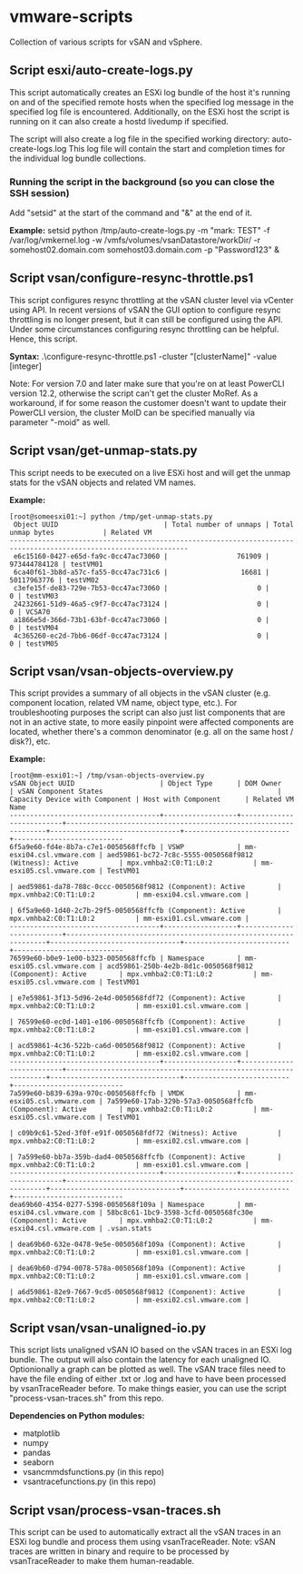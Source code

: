 # vmware-scripts
Collection of various scripts for vSAN and vSphere.

## Script esxi/auto-create-logs.py
This script automatically creates an ESXi log bundle of the host it's running on and of the specified remote hosts when the specified log message in the specified log file is encountered.
Additionally, on the ESXi host the script is running on it can also create a hostd livedump if specified.

The script will also create a log file in the specified working directory: auto-create-logs.log
This log file will contain the start and completion times for the individual log bundle collections.

### Running the script in the background (so you can close the SSH session)
Add "setsid" at the start of the command and "&" at the end of it.

**Example:**
setsid python /tmp/auto-create-logs.py -m "mark: TEST" -f /var/log/vmkernel.log -w /vmfs/volumes/vsanDatastore/workDir/ -r somehost02.domain.com somehost03.domain.com -p "Password123" &

## Script vsan/configure-resync-throttle.ps1
This script configures resync throttling at the vSAN cluster level via vCenter using API.
In recent versions of vSAN the GUI option to configure resync throttling is no longer present, but it can still be configured using the API. Under some circumstances configuring resync throttling can be helpful. Hence, this script.

**Syntax:** .\configure-resync-throttle.ps1 -cluster "[clusterName]" -value [integer]

Note: For version 7.0 and later make sure that you're on at least PowerCLI version 12.2, otherwise the script can't get the cluster MoRef. As a workaround, if for some reason the customer doesn't want to update their PowerCLI version, the cluster MoID can be specified manually via parameter "-moid" as well.

## Script vsan/get-unmap-stats.py
This script needs to be executed on a live ESXi host and will get the unmap stats for the vSAN objects and related VM names.

**Example:**
```
[root@someesxi01:~] python /tmp/get-unmap-stats.py
 Object UUID                          | Total number of unmaps | Total unmap bytes            | Related VM
------------------------------------------------------------------------------------------------------------------
 e6c15160-0427-e65d-fa9c-0cc47ac73060 |                 761909 |                 973444784128 | testVM01
 6ca40f61-3b8d-a57c-fa55-0cc47ac731c6 |                  16681 |                  50117963776 | testVM02
 c3efe15f-de83-729e-7b53-0cc47ac73060 |                      0 |                            0 | testVM03
 24232661-51d9-46a5-c9f7-0cc47ac73124 |                      0 |                            0 | VCSA70
 a1866e5d-366d-73b1-63bf-0cc47ac73060 |                      0 |                            0 | testVM04
 4c365260-ec2d-7bb6-06df-0cc47ac73124 |                      0 |                            0 | testVM05
 ```

## Script vsan/vsan-objects-overview.py
This script provides a summary of all objects in the vSAN cluster (e.g. component location, related VM name, object type, etc.).
For troubleshooting purposes the script can also just list components that are not in an active state, to more easily pinpoint were affected components are located, whether there's a common denominator (e.g. all on the same host / disk?), etc.

**Example:**
```
[root@mm-esxi01:~] /tmp/vsan-objects-overview.py
vSAN Object UUID                     | Object Type      | DOM Owner                | vSAN Component States                                           | Capacity Device with Component | Host with Component      | Related VM Name
-------------------------------------+------------------+--------------------------+-----------------------------------------------------------------+--------------------------------+--------------------------+---------------------------
6f5a9e60-fd4e-8b7a-c7e1-0050568ffcfb | VSWP             | mm-esxi04.csl.vmware.com | aed59861-bc72-7c8c-5555-0050568f9812 (Witness): Active          | mpx.vmhba2:C0:T1:L0:2          | mm-esxi05.csl.vmware.com | TestVM01
                                                                                   | aed59861-da78-788c-0ccc-0050568f9812 (Component): Active        | mpx.vmhba2:C0:T1:L0:2          | mm-esxi04.csl.vmware.com |
                                                                                   | 6f5a9e60-1d40-2c7b-29f5-0050568ffcfb (Component): Active        | mpx.vmhba2:C0:T1:L0:2          | mm-esxi01.csl.vmware.com |
-------------------------------------+------------------+--------------------------+-----------------------------------------------------------------+--------------------------------+--------------------------+---------------------------
76599e60-b0e9-1e00-b323-0050568ffcfb | Namespace        | mm-esxi05.csl.vmware.com | acd59861-250b-4e2b-8d1c-0050568f9812 (Component): Active        | mpx.vmhba2:C0:T1:L0:2          | mm-esxi05.csl.vmware.com | TestVM01
                                                                                   | e7e59861-3f13-5d96-2e4d-0050568fdf72 (Component): Active        | mpx.vmhba2:C0:T1:L0:2          | mm-esxi01.csl.vmware.com |
                                                                                   | 76599e60-ec0d-1401-e106-0050568ffcfb (Component): Active        | mpx.vmhba2:C0:T1:L0:2          | mm-esxi01.csl.vmware.com |
                                                                                   | acd59861-4c36-522b-ca6d-0050568f9812 (Component): Active        | mpx.vmhba2:C0:T1:L0:2          | mm-esxi02.csl.vmware.com |
-------------------------------------+------------------+--------------------------+-----------------------------------------------------------------+--------------------------------+--------------------------+---------------------------
7a599e60-b839-639a-970c-0050568ffcfb | VMDK             | mm-esxi05.csl.vmware.com | 7a599e60-17ab-329b-57a3-0050568ffcfb (Component): Active        | mpx.vmhba2:C0:T1:L0:2          | mm-esxi05.csl.vmware.com | TestVM01
                                                                                   | c09b9c61-52ed-3f0f-e91f-0050568fdf72 (Witness): Active          | mpx.vmhba2:C0:T1:L0:2          | mm-esxi02.csl.vmware.com |
                                                                                   | 7a599e60-bb7a-359b-dad4-0050568ffcfb (Component): Active        | mpx.vmhba2:C0:T1:L0:2          | mm-esxi01.csl.vmware.com |
-------------------------------------+------------------+--------------------------+-----------------------------------------------------------------+--------------------------------+--------------------------+---------------------------
dea69b60-4354-0277-5398-0050568f109a | Namespace        | mm-esxi04.csl.vmware.com | 58bc8c61-1bc9-3598-3cfd-0050568fc30e (Component): Active        | mpx.vmhba2:C0:T1:L0:2          | mm-esxi04.csl.vmware.com | .vsan.stats
                                                                                   | dea69b60-632e-0478-9e5e-0050568f109a (Component): Active        | mpx.vmhba2:C0:T1:L0:2          | mm-esxi01.csl.vmware.com |
                                                                                   | dea69b60-d794-0078-578a-0050568f109a (Component): Active        | mpx.vmhba2:C0:T1:L0:2          | mm-esxi01.csl.vmware.com |
                                                                                   | a6d59861-82e9-7667-9cd5-0050568f9812 (Component): Active        | mpx.vmhba2:C0:T1:L0:2          | mm-esxi02.csl.vmware.com |
```

## Script vsan/vsan-unaligned-io.py
This script lists unaligned vSAN IO based on the vSAN traces in an ESXi log bundle. The output will also contain the latency for each unaligned IO.
Optionionally a graph can be plotted as well.
The vSAN trace files need to have the file ending of either .txt or .log and have to have been processed by vsanTraceReader before. To make things easier, you can use the script "process-vsan-traces.sh" from this repo.

**Dependencies on Python modules:**
- matplotlib
- numpy
- pandas
- seaborn
- vsancmmdsfunctions.py (in this repo)
- vsantracefunctions.py (in this repo)

## Script vsan/process-vsan-traces.sh
This script can be used to automatically extract all the vSAN traces in an ESXi log bundle and process them using vsanTraceReader.
Note: vSAN traces are written in binary and require to be processed by vsanTraceReader to make them human-readable.
